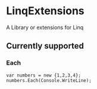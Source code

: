 # LinqExtensions

A Library or extensions for Linq

## Currently supported

### Each

    var numbers = new {1,2,3,4};
    numbers.Each(Console.WriteLine);